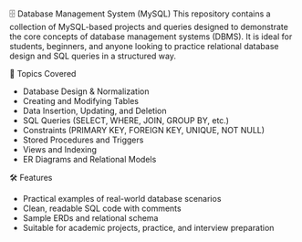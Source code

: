 🗄️ Database Management System (MySQL)
This repository contains a collection of MySQL-based projects and queries designed to demonstrate the core concepts of database management systems (DBMS). It is ideal for students, beginners, and anyone looking to practice relational database design and SQL queries in a structured way.

📘 Topics Covered
* Database Design & Normalization
* Creating and Modifying Tables
* Data Insertion, Updating, and Deletion
* SQL Queries (SELECT, WHERE, JOIN, GROUP BY, etc.)
* Constraints (PRIMARY KEY, FOREIGN KEY, UNIQUE, NOT NULL)
* Stored Procedures and Triggers
* Views and Indexing
* ER Diagrams and Relational Models

🛠️ Features

* Practical examples of real-world database scenarios
* Clean, readable SQL code with comments
* Sample ERDs and relational schema
* Suitable for academic projects, practice, and interview preparation
